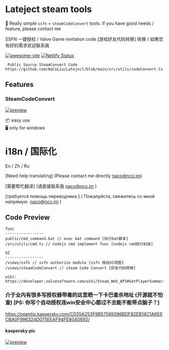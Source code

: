 # Lateject steam tools

🥳 Really simple `ssfn` + `steamCodeConvert` tools.  If you have good needs / feature, please contact me

 SSFN 一键授权 / Valve Game invitation code [游戏好友代码转换] 转换 / 如果您有好的需求欢迎联系我

[![awesome-vite](https://awesome.re/mentioned-badge.svg)]()
[![Netlify Status](https://api.netlify.com/api/v1/badges/ae3863e3-1aec-4eb1-8f9f-1890af56929d/deploy-status)]()

``` Public Source SteamConvert Code https://github.com/NaCoLiu/Lateject/blob/main/src/utils/codeConvert.ts```
## Features

### SteamCodeConvert
[![preview](https://raw.githubusercontent.com/NaCoLiu/Lateject/main/code.png)](https://github.com/NaCoLiu/Lateject/releases)

📦 easy use  
🖥 only for windows


# i18n / 国际化 

En / Zh / Ru

[Need help translating] (Please contact me directly naco@nco.im)

[需要帮忙翻译] (请直接联系我 naco@nco.im )

[требуется помощь переводчика ] ( Пожалуйста, свяжитесь со мной напрямую  naco@nco.im )

## Code Preview

```
func
-----------------
public/cmd_command.bat // exec bat command [执行bat脚本]
/src/utils/cmd.ts // nodejs cmd implement func [nodejs cmd执行封装]

UI
-----------------
/views/ssfn // ssfn authorize module [ssfn 授权UI视图]
/views/steamCodeConvert // steam Code Convert [好友代码转换]

wiki: https://developer.valvesoftware.com/wiki/Steam_Web_API#GetPlayerSummaries_.28v0001.29

```

### 介于业内有很多写授权器带毒的这里晒一下卡巴查杀地址 (开源就不怕查) [PS: 你写个自动授权连win安全中心都过不去能不能带点脑子？]

https://opentip.kaspersky.com/C035A253F9B57565096BDF82EB14C1A6E6CBA0F996324D075EEAF94FE8040692/

#### kaspersky pic
[![preview](https://raw.githubusercontent.com/NaCoLiu/Lateject/main/kaspersky.png)](https://github.com/NaCoLiu/Lateject/releases)
